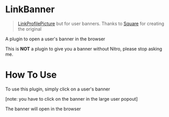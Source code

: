 # LinkBanner

> [LinkProfilePicture](https://betterdiscord.app/plugin/Link-Profile-Picture) but for user banners.
Thanks to [Square](https://betterdiscord.app/developer/square) for creating the original 

A plugin to open a user's banner in the browser 

This is **NOT** a plugin to give you a banner without Nitro, please stop asking me. 

# How To Use

To use this plugin, simply click on a user's banner

[note: you have to click on the banner in the large user popout] 

The banner will open in the browser
